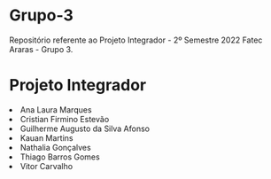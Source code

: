 # Grupo-3
Repositório referente ao Projeto Integrador - 2º Semestre 2022 Fatec Araras - Grupo 3.
<h1>Projeto Integrador</h1>
<li>Ana Laura Marques
<li>Cristian Firmino Estevão
<li>Guilherme Augusto da Silva Afonso
<li>Kauan Martins
<li>Nathalia Gonçalves
<li>Thiago Barros Gomes
<li>Vitor Carvalho
